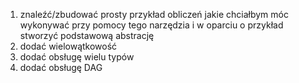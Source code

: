 1. znaleźć/zbudować prosty przykład obliczeń jakie chciałbym móc wykonywać przy pomocy tego narzędzia i w oparciu o przykład stworzyć podstawową abstrację
1. dodać wielowątkowość
1. dodać obsługę wielu typów
1. dodać obsługę DAG